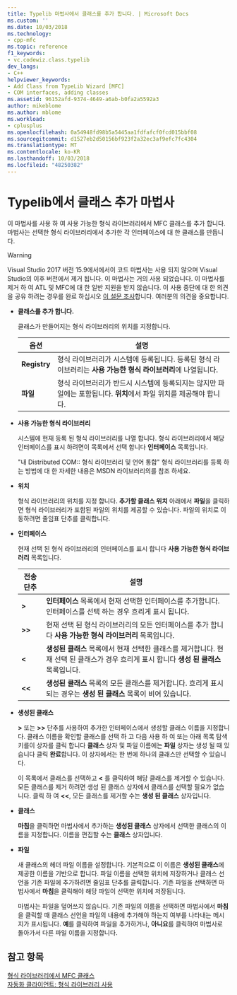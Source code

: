 ```yaml
---
title: Typelib 마법사에서 클래스를 추가 합니다. | Microsoft Docs
ms.custom: ''
ms.date: 10/03/2018
ms.technology:
- cpp-mfc
ms.topic: reference
f1_keywords:
- vc.codewiz.class.typelib
dev_langs:
- C++
helpviewer_keywords:
- Add Class from TypeLib Wizard [MFC]
- COM interfaces, adding classes
ms.assetid: 96152afd-9374-4649-a6ab-b0fa2a5592a3
author: mikeblome
ms.author: mblome
ms.workload:
- cplusplus
ms.openlocfilehash: 0a54948fd98b5a5445aa1fdfafcf0fcd015bbf08
ms.sourcegitcommit: d1527eb2d50156bf923f2a32ec3af9efc7fc4304
ms.translationtype: MT
ms.contentlocale: ko-KR
ms.lasthandoff: 10/03/2018
ms.locfileid: "48250382"
---
```

# <a name="add-class-from-typelib-wizard"></a>Typelib에서 클래스 추가 마법사

이 마법사를 사용 하 여 사용 가능한 형식 라이브러리에서 MFC 클래스를 추가 합니다. 마법사는 선택한 형식 라이브러리에서 추가한 각 인터페이스에 대 한 클래스를 만듭니다.

> [!WARNING]
> Visual Studio 2017 버전 15.9에서에서이 코드 마법사는 사용 되지 않으며 Visual Studio의 이후 버전에서 제거 됩니다. 이 마법사는 거의 사용 되었습니다. 이 마법사를 제거 하 여 ATL 및 MFC에 대 한 일반 지원을 받지 않습니다. 이 사용 중단에 대 한 의견을 공유 하려는 경우를 완료 하십시오 [이 설문 조사](https://www.surveymonkey.com/r/QDWKKCN)합니다. 여러분의 의견을 중요합니다.

- **클래스를 추가 합니다.**

   클래스가 만들어지는 형식 라이브러리의 위치를 지정합니다.

   |옵션|설명|
   |------------|-----------------|
   |**Registry**|형식 라이브러리가 시스템에 등록됩니다. 등록된 형식 라이브러리는 **사용 가능한 형식 라이브러리**에 나열됩니다.|
   |**파일**|형식 라이브러리가 반드시 시스템에 등록되지는 않지만 파일에는 포함됩니다. **위치**에서 파일 위치를 제공해야 합니다.|

- **사용 가능한 형식 라이브러리**

   시스템에 현재 등록 된 형식 라이브러리를 나열 합니다. 형식 라이브러리에서 해당 인터페이스를 표시 하려면이 목록에서 선택 합니다 **인터페이스** 목록입니다.

   "내 Distributed COM:: 형식 라이브러리 및 언어 통합" 형식 라이브러리를 등록 하는 방법에 대 한 자세한 내용은 MSDN 라이브러리의를 참조 하세요.

- **위치**

   형식 라이브러리의 위치를 지정 합니다. **추가할 클래스 위치** 아래에서 **파일**을 클릭하면 형식 라이브러리가 포함된 파일의 위치를 제공할 수 있습니다. 파일의 위치로 이동하려면 줄임표 단추를 클릭합니다.

- **인터페이스**

   현재 선택 된 형식 라이브러리의 인터페이스를 표시 합니다 **사용 가능한 형식 라이브러리** 목록입니다.

   |전송 단추|설명|
   |---------------------|-----------------|
   |**>**|**인터페이스** 목록에서 현재 선택한 인터페이스를 추가합니다. 인터페이스를 선택 하는 경우 흐리게 표시 됩니다.|
   |**>>**|현재 선택 된 형식 라이브러리의 모든 인터페이스를 추가 합니다 **사용 가능한 형식 라이브러리** 목록입니다.|
   |**\<**|**생성된 클래스** 목록에서 현재 선택한 클래스를 제거합니다. 현재 선택 된 클래스가 경우 흐리게 표시 합니다 **생성 된 클래스** 목록입니다.|
   |**\<\<**|**생성된 클래스** 목록의 모든 클래스를 제거합니다. 흐리게 표시 되는 경우는 **생성 된 클래스** 목록이 비어 있습니다.|

- **생성된 클래스**

   **>** 또는 **>>** 단추를 사용하여 추가한 인터페이스에서 생성할 클래스 이름을 지정합니다. 클래스 이름을 확인할 클래스를 선택 하 고 다음 사용 하 여 또는 아래 목록 탐색 키를이 상자를 클릭 합니다 **클래스** 상자 및 파일 이름에는 **파일** 상자는 생성 될 때 있습니다 클릭 **완료**합니다. 이 상자에서는 한 번에 하나의 클래스만 선택할 수 있습니다.

   이 목록에서 클래스를 선택하고 **<** 를 클릭하여 해당 클래스를 제거할 수 있습니다. 모든 클래스를 제거 하려면 생성 된 클래스 상자에서 클래스를 선택할 필요가 없습니다. 클릭 하 여 **<<**, 모든 클래스를 제거할 수는 **생성 된 클래스** 상자입니다.

- **클래스**

   **마침**을 클릭하면 마법사에서 추가하는 **생성된 클래스** 상자에서 선택한 클래스의 이름을 지정합니다. 이름을 편집할 수는 **클래스** 상자입니다.

- **파일**

   새 클래스의 헤더 파일 이름을 설정합니다. 기본적으로 이 이름은 **생성된 클래스**에 제공한 이름을 기반으로 합니다. 파일 이름을 선택한 위치에 저장하거나 클래스 선언을 기존 파일에 추가하려면 줄임표 단추를 클릭합니다. 기존 파일을 선택하면 마법사에서 **마침**을 클릭해야 해당 파일이 선택한 위치에 저장됩니다.

   마법사는 파일을 덮어쓰지 않습니다. 기존 파일의 이름을 선택하면 마법사에서 **마침**을 클릭할 때 클래스 선언을 파일의 내용에 추가해야 하는지 여부를 나타내는 메시지가 표시됩니다. **예**를 클릭하여 파일을 추가하거나, **아니요**를 클릭하여 마법사로 돌아가서 다른 파일 이름을 지정합니다.

## <a name="see-also"></a>참고 항목

[형식 라이브러리에서 MFC 클래스](../../mfc/reference/adding-an-mfc-class-from-a-type-library.md)<br/>
[자동화 클라이언트: 형식 라이브러리 사용](../../mfc/automation-clients-using-type-libraries.md)

